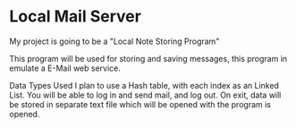 # Local Mail Server

My project is going to be a "Local Note Storing Program"

This program will be used for storing and saving messages, this program in emulate a E-Mail
web service.

Data Types Used
I plan to use a Hash table, with each index as an Linked List. You will be able to log in and send mail, and log out.
On exit, data will be stored in separate text file which will be opened with the program is opened.